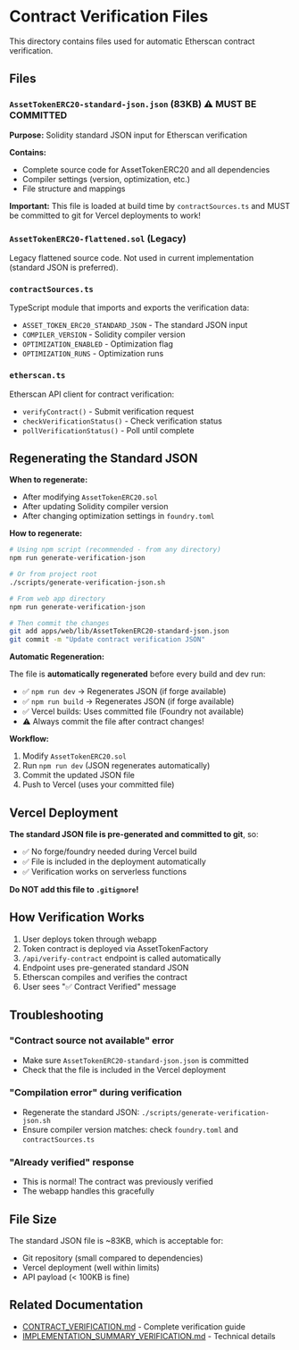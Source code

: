 # Contract Verification Files

This directory contains files used for automatic Etherscan contract verification.

## Files

### `AssetTokenERC20-standard-json.json` (83KB) ⚠️ **MUST BE COMMITTED**

**Purpose:** Solidity standard JSON input for Etherscan verification

**Contains:**
- Complete source code for AssetTokenERC20 and all dependencies
- Compiler settings (version, optimization, etc.)
- File structure and mappings

**Important:** This file is loaded at build time by `contractSources.ts` and MUST be committed to git for Vercel deployments to work!

### `AssetTokenERC20-flattened.sol` (Legacy)

Legacy flattened source code. Not used in current implementation (standard JSON is preferred).

### `contractSources.ts`

TypeScript module that imports and exports the verification data:
- `ASSET_TOKEN_ERC20_STANDARD_JSON` - The standard JSON input
- `COMPILER_VERSION` - Solidity compiler version
- `OPTIMIZATION_ENABLED` - Optimization flag
- `OPTIMIZATION_RUNS` - Optimization runs

### `etherscan.ts`

Etherscan API client for contract verification:
- `verifyContract()` - Submit verification request
- `checkVerificationStatus()` - Check verification status
- `pollVerificationStatus()` - Poll until complete

## Regenerating the Standard JSON

**When to regenerate:**
- After modifying `AssetTokenERC20.sol`
- After updating Solidity compiler version
- After changing optimization settings in `foundry.toml`

**How to regenerate:**

```bash
# Using npm script (recommended - from any directory)
npm run generate-verification-json

# Or from project root
./scripts/generate-verification-json.sh

# From web app directory
npm run generate-verification-json

# Then commit the changes
git add apps/web/lib/AssetTokenERC20-standard-json.json
git commit -m "Update contract verification JSON"
```

**Automatic Regeneration:**

The file is **automatically regenerated** before every build and dev run:
- ✅ `npm run dev` → Regenerates JSON (if forge available)
- ✅ `npm run build` → Regenerates JSON (if forge available)  
- ✅ Vercel builds: Uses committed file (Foundry not available)
- ⚠️ Always commit the file after contract changes!

**Workflow:**
1. Modify `AssetTokenERC20.sol`
2. Run `npm run dev` (JSON regenerates automatically)
3. Commit the updated JSON file
4. Push to Vercel (uses your committed file)

## Vercel Deployment

**The standard JSON file is pre-generated and committed to git**, so:
- ✅ No forge/foundry needed during Vercel build
- ✅ File is included in the deployment automatically
- ✅ Verification works on serverless functions

**Do NOT add this file to `.gitignore`!**

## How Verification Works

1. User deploys token through webapp
2. Token contract is deployed via AssetTokenFactory
3. `/api/verify-contract` endpoint is called automatically
4. Endpoint uses pre-generated standard JSON
5. Etherscan compiles and verifies the contract
6. User sees "✅ Contract Verified" message

## Troubleshooting

### "Contract source not available" error
- Make sure `AssetTokenERC20-standard-json.json` is committed
- Check that the file is included in the Vercel deployment

### "Compilation error" during verification
- Regenerate the standard JSON: `./scripts/generate-verification-json.sh`
- Ensure compiler version matches: check `foundry.toml` and `contractSources.ts`

### "Already verified" response
- This is normal! The contract was previously verified
- The webapp handles this gracefully

## File Size

The standard JSON file is ~83KB, which is acceptable for:
- Git repository (small compared to dependencies)
- Vercel deployment (well within limits)
- API payload (< 100KB is fine)

## Related Documentation

- [CONTRACT_VERIFICATION.md](../../../CONTRACT_VERIFICATION.md) - Complete verification guide
- [IMPLEMENTATION_SUMMARY_VERIFICATION.md](../../../IMPLEMENTATION_SUMMARY_VERIFICATION.md) - Technical details

